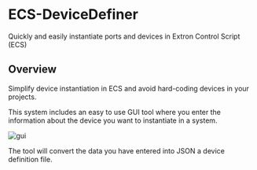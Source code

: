 # ECS-DeviceDefiner

Quickly and easily instantiate ports and devices in Extron Control Script (ECS)

## Overview

Simplify device instantiation in ECS and avoid hard-coding devices in your projects.

This system includes an easy to use GUI tool where you enter the information about the device you want to instantiate in a system.

![gui](https://github.com/user-attachments/assets/39d78626-9a1a-4dcd-9779-38140a420ecb)

The tool will convert the data you have entered into JSON a device definition file.

